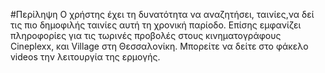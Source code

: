 #Περίληψη
Ο χρήστης έχει τη δυνατότητα να αναζητήσει, ταινίες,να δεί τις πιο δημοφιλής ταινίες αυτή τη χρονική παρίοδο.
Επίσης εμφανίζει πληροφορίες για τις τωρινές προβολές στους κινηματογράφους Cineplexx, και Village στη Θεσσαλονίκη.
Μπορείτε να δείτε στο φάκελο videos την λειτουργία της ερμογής.
